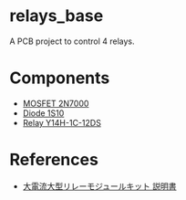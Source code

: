 # relays_base
A PCB project to control 4 relays.

# Components
- [MOSFET 2N7000](http://akizukidenshi.com/catalog/g/gI-09723/)
- [Diode 1S10](http://akizukidenshi.com/catalog/g/gI-00126/)
- [Relay Y14H-1C-12DS](http://akizukidenshi.com/catalog/g/gP-01345/)

# References
- [大電流大型リレーモジュールキット 説明書](http://akizukidenshi.com/download/ds/akizuki/AE-RELAY953b_rev2.pdf)
